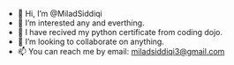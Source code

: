 - 👋 Hi, I’m @MiladSiddiqi
- 👀 I’m interested any and everthing.
- 🌱 I have recived my python certificate from coding dojo.
- 💞️ I’m looking to collaborate on anything.
- 📫 You can reach me by email: miladsiddiqi3@gmail.com

<!---
MiladSiddiqi/MiladSiddiqi is a ✨ special ✨ repository because its `README.md` (this file) appears on your GitHub profile.
You can click the Preview link to take a look at your changes.
--->
